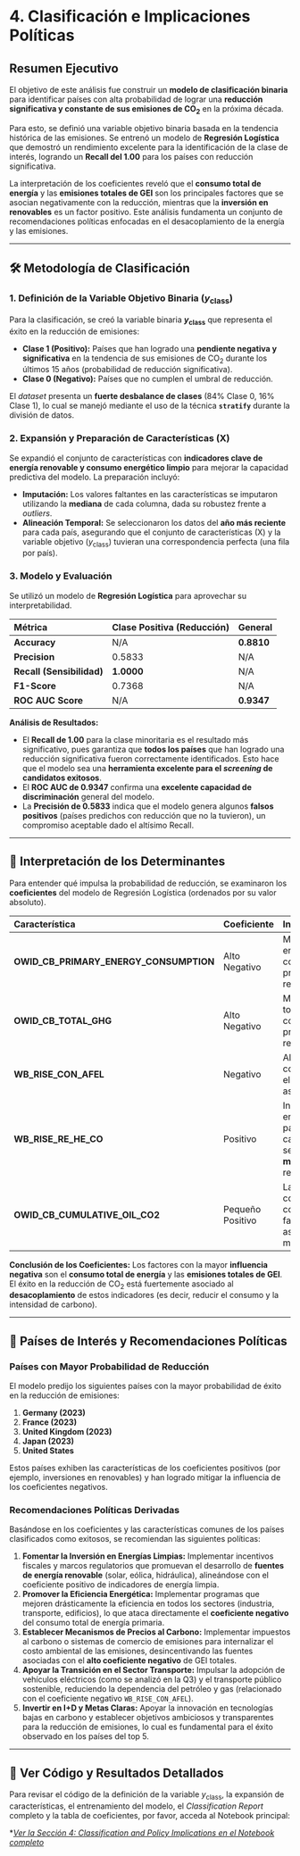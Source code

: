 # 4. Clasificación e Implicaciones Políticas
## Resumen Ejecutivo

El objetivo de este análisis fue construir un **modelo de clasificación binaria** para identificar países con alta probabilidad de lograr una **reducción significativa y constante de sus emisiones de $\text{CO}_2$** en la próxima década.

Para esto, se definió una variable objetivo binaria basada en la tendencia histórica de las emisiones. Se entrenó un modelo de **Regresión Logística** que demostró un rendimiento excelente para la identificación de la clase de interés, logrando un **Recall del 1.00** para los países con reducción significativa.

La interpretación de los coeficientes reveló que el **consumo total de energía** y las **emisiones totales de GEI** son los principales factores que se asocian negativamente con la reducción, mientras que la **inversión en renovables** es un factor positivo. Este análisis fundamenta un conjunto de recomendaciones políticas enfocadas en el desacoplamiento de la energía y las emisiones.

---

## 🛠️ Metodología de Clasificación

### 1. Definición de la Variable Objetivo Binaria ($y_{\text{class}}$)
Para la clasificación, se creó la variable binaria **$y_{\text{class}}$** que representa el éxito en la reducción de emisiones:
* **Clase 1 (Positivo):** Países que han logrado una **pendiente negativa y significativa** en la tendencia de sus emisiones de $\text{CO}_2$ durante los últimos 15 años (probabilidad de reducción significativa).
* **Clase 0 (Negativo):** Países que no cumplen el umbral de reducción.

El *dataset* presenta un **fuerte desbalance de clases** (84% Clase 0, 16% Clase 1), lo cual se manejó mediante el uso de la técnica **`stratify`** durante la división de datos.

### 2. Expansión y Preparación de Características ($\text{X}$)
Se expandió el conjunto de características con **indicadores clave de energía renovable y consumo energético limpio** para mejorar la capacidad predictiva del modelo. La preparación incluyó:
* **Imputación:** Los valores faltantes en las características se imputaron utilizando la **mediana** de cada columna, dada su robustez frente a *outliers*.
* **Alineación Temporal:** Se seleccionaron los datos del **año más reciente** para cada país, asegurando que el conjunto de características ($\text{X}$) y la variable objetivo ($y_{\text{class}}$) tuvieran una correspondencia perfecta (una fila por país).

### 3. Modelo y Evaluación

Se utilizó un modelo de **Regresión Logística** para aprovechar su interpretabilidad.

| Métrica | Clase Positiva (Reducción) | General |
| :--- | :--- | :--- |
| **Accuracy** | N/A | **0.8810** |
| **Precision** | 0.5833 | N/A |
| **Recall (Sensibilidad)** | **1.0000** | N/A |
| **F1-Score** | 0.7368 | N/A |
| **ROC AUC Score** | N/A | **0.9347** |

**Análisis de Resultados:**
* El **Recall de 1.00** para la clase minoritaria es el resultado más significativo, pues garantiza que **todos los países** que han logrado una reducción significativa fueron correctamente identificados. Esto hace que el modelo sea una **herramienta excelente para el *screening* de candidatos exitosos**.
* El **ROC AUC de 0.9347** confirma una **excelente capacidad de discriminación** general del modelo.
* La **Precisión de 0.5833** indica que el modelo genera algunos **falsos positivos** (países predichos con reducción que no la tuvieron), un compromiso aceptable dado el altísimo Recall.

---

## 🧐 Interpretación de los Determinantes

Para entender qué impulsa la probabilidad de reducción, se examinaron los **coeficientes** del modelo de Regresión Logística (ordenados por su valor absoluto).

| Característica | Coeficiente | Interpretación |
| :--- | :--- | :--- |
| **OWID\_CB\_PRIMARY\_ENERGY\_CONSUMPTION** | Alto Negativo | Mayor consumo de energía total se asocia con una **menor** probabilidad de reducción significativa. |
| **OWID\_CB\_TOTAL\_GHG** | Alto Negativo | Mayores emisiones totales de GEI se asocian con una **menor** probabilidad de reducción. |
| **WB\_RISE\_CON\_AFEL** | Negativo | Alto consumo de combustibles fósiles en el sector transporte se asocia negativamente. |
| **WB\_RISE\_RE\_HE\_CO** | Positivo | Indicadores de uso de energías renovables para calefacción/refrigeración se asocian con una **mayor** probabilidad de reducción. |
| **OWID\_CB\_CUMULATIVE\_OIL\_CO2** | Pequeño Positivo | La experiencia histórica con el petróleo, una vez controlada por otros factores, tiene una asociación marginalmente positiva. |

**Conclusión de los Coeficientes:** Los factores con la mayor **influencia negativa** son el **consumo total de energía** y las **emisiones totales de GEI**. El éxito en la reducción de $\text{CO}_2$ está fuertemente asociado al **desacoplamiento** de estos indicadores (es decir, reducir el consumo y la intensidad de carbono).

---

## 🎯 Países de Interés y Recomendaciones Políticas

### Países con Mayor Probabilidad de Reducción
El modelo predijo los siguientes países con la mayor probabilidad de éxito en la reducción de emisiones:

1.  **Germany (2023)**
2.  **France (2023)**
3.  **United Kingdom (2023)**
4.  **Japan (2023)**
5.  **United States**

Estos países exhiben las características de los coeficientes positivos (por ejemplo, inversiones en renovables) y han logrado mitigar la influencia de los coeficientes negativos.

### Recomendaciones Políticas Derivadas

Basándose en los coeficientes y las características comunes de los países clasificados como exitosos, se recomiendan las siguientes políticas:

1.  **Fomentar la Inversión en Energías Limpias:** Implementar incentivos fiscales y marcos regulatorios que promuevan el desarrollo de **fuentes de energía renovable** (solar, eólica, hidráulica), alineándose con el coeficiente positivo de indicadores de energía limpia.
2.  **Promover la Eficiencia Energética:** Implementar programas que mejoren drásticamente la eficiencia en todos los sectores (industria, transporte, edificios), lo que ataca directamente el **coeficiente negativo** del consumo total de energía primaria.
3.  **Establecer Mecanismos de Precios al Carbono:** Implementar impuestos al carbono o sistemas de comercio de emisiones para internalizar el costo ambiental de las emisiones, desincentivando las fuentes asociadas con el **alto coeficiente negativo** de GEI totales.
4.  **Apoyar la Transición en el Sector Transporte:** Impulsar la adopción de vehículos eléctricos (como se analizó en la Q3) y el transporte público sostenible, reduciendo la dependencia del petróleo y gas (relacionado con el coeficiente negativo `WB_RISE_CON_AFEL`).
5.  **Invertir en I+D y Metas Claras:** Apoyar la innovación en tecnologías bajas en carbono y establecer objetivos ambiciosos y transparentes para la reducción de emisiones, lo cual es fundamental para el éxito observado en los países del top 5.

---

## 🔗 Ver Código y Resultados Detallados

Para revisar el código de la definición de la variable $y_{\text{class}}$, la expansión de características, el entrenamiento del modelo, el *Classification Report* completo y la tabla de coeficientes, por favor, acceda al Notebook principal:

**[Ver la Sección 4: Classification and Policy Implications en el Notebook completo](https://colab.research.google.com/drive/1PvvgftZqU8oRfxvQzB_P8Osi0-a4goSz#scrollTo=969da371)*


